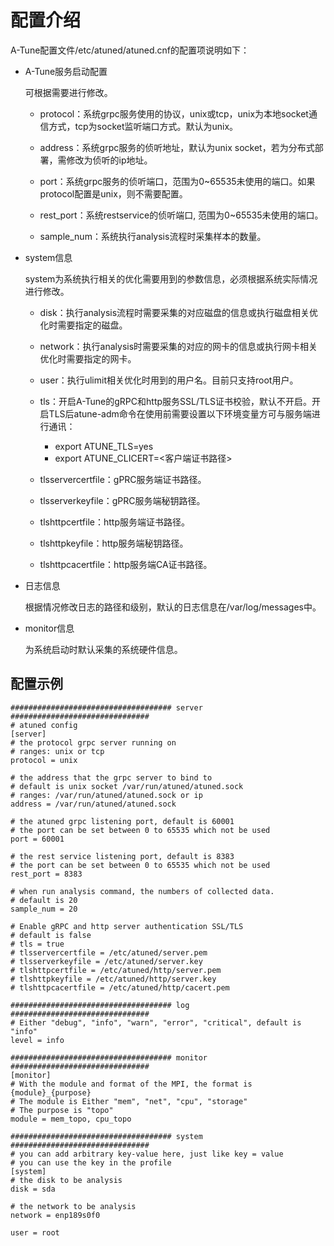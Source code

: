 # 配置介绍<a name="ZH-CN_TOPIC_0213178456"></a>

A-Tune配置文件/etc/atuned/atuned.cnf的配置项说明如下：

-   A-Tune服务启动配置

    可根据需要进行修改。

    -   protocol：系统grpc服务使用的协议，unix或tcp，unix为本地socket通信方式，tcp为socket监听端口方式。默认为unix。

    -   address：系统grpc服务的侦听地址，默认为unix socket，若为分布式部署，需修改为侦听的ip地址。
    -   port：系统grpc服务的侦听端口，范围为0\~65535未使用的端口。如果protocol配置是unix，则不需要配置。
    -   rest\_port：系统restservice的侦听端口, 范围为0\~65535未使用的端口。
    -   sample\_num：系统执行analysis流程时采集样本的数量。

-   system信息

    system为系统执行相关的优化需要用到的参数信息，必须根据系统实际情况进行修改。

    -   disk：执行analysis流程时需要采集的对应磁盘的信息或执行磁盘相关优化时需要指定的磁盘。
    -   network：执行analysis时需要采集的对应的网卡的信息或执行网卡相关优化时需要指定的网卡。
    -   user：执行ulimit相关优化时用到的用户名。目前只支持root用户。
    -   tls：开启A-Tune的gRPC和http服务SSL/TLS证书校验，默认不开启。开启TLS后atune-adm命令在使用前需要设置以下环境变量方可与服务端进行通讯：
        -   export ATUNE\_TLS=yes
        -   export ATUNE\_CLICERT=<客户端证书路径\>

    -   tlsservercertfile：gPRC服务端证书路径。
    -   tlsserverkeyfile：gPRC服务端秘钥路径。
    -   tlshttpcertfile：http服务端证书路径。
    -   tlshttpkeyfile：http服务端秘钥路径。
    -   tlshttpcacertfile：http服务端CA证书路径。

-   日志信息

    根据情况修改日志的路径和级别，默认的日志信息在/var/log/messages中。

-   monitor信息

    为系统启动时默认采集的系统硬件信息。


## 配置示例<a name="section616213774714"></a>

```
#################################### server ###############################
# atuned config
[server]
# the protocol grpc server running on
# ranges: unix or tcp
protocol = unix

# the address that the grpc server to bind to
# default is unix socket /var/run/atuned/atuned.sock
# ranges: /var/run/atuned/atuned.sock or ip 
address = /var/run/atuned/atuned.sock

# the atuned grpc listening port, default is 60001
# the port can be set between 0 to 65535 which not be used
port = 60001

# the rest service listening port, default is 8383
# the port can be set between 0 to 65535 which not be used
rest_port = 8383

# when run analysis command, the numbers of collected data.
# default is 20
sample_num = 20

# Enable gRPC and http server authentication SSL/TLS
# default is false
# tls = true
# tlsservercertfile = /etc/atuned/server.pem
# tlsserverkeyfile = /etc/atuned/server.key
# tlshttpcertfile = /etc/atuned/http/server.pem
# tlshttpkeyfile = /etc/atuned/http/server.key
# tlshttpcacertfile = /etc/atuned/http/cacert.pem

#################################### log ###############################
# Either "debug", "info", "warn", "error", "critical", default is "info"
level = info

#################################### monitor ###############################
[monitor]
# With the module and format of the MPI, the format is {module}_{purpose}
# The module is Either "mem", "net", "cpu", "storage"
# The purpose is "topo"
module = mem_topo, cpu_topo

#################################### system ###############################
# you can add arbitrary key-value here, just like key = value
# you can use the key in the profile
[system]
# the disk to be analysis
disk = sda

# the network to be analysis
network = enp189s0f0

user = root
```


